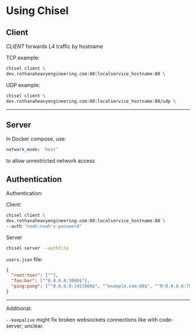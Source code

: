 # Using Chisel

## Client

*CLIENT* forwards L4 traffic by hostname

TCP example:

```bash
chisel client \
dev.rothanaheavyengineering.com:80:localservice_hostname:80 \
```

UDP example:

```bash
chisel client \
dev.rothanaheavyengineering.com:80:localservice_hostname:80/udp \
```

---

## Server

In Docker compose, use:

```yaml
network_mode: 'host'
```

to allow unrestricted network access

## Authentication


Authentication:

Client:

```bash
chisel client \
dev.rothanaheavyengineering.com:80:localservice_hostname:80 \
--auth "noah:noah's-password"
```

Server

```bash
chisel server --authfile
```

`users.json` file:

```json
{
  "root:toor": [""],
  "foo:bar": ["^0.0.0.0:3000$"],
  "ping:pong": ["^0.0.0.0:[45]000$", "^example.com:80$", "^R:0.0.0.0:7000$"]
}
```

---

Additional:

`--keepalive` might fix broken websockets connections like with code-server; unclear.